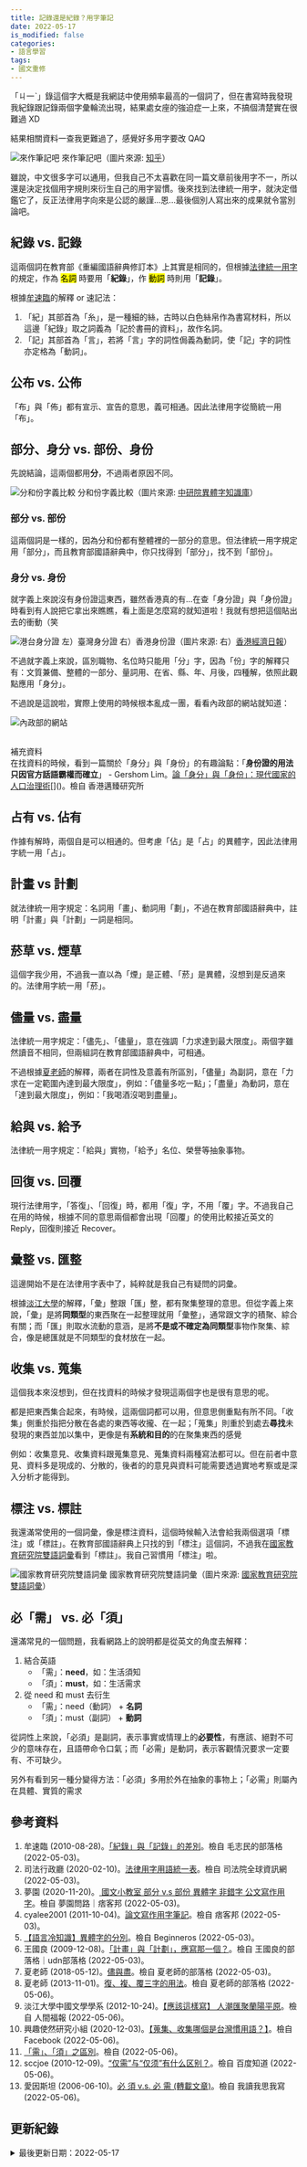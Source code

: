 ```yaml
---
title: 記錄還是紀錄？用字筆記
date: 2022-05-17
is_modified: false
categories:
- 語言學習
tags:
- 國文重修
--- 
```


「ㄐ一ˋ」錄這個字大概是我網誌中使用頻率最高的一個詞了，但在書寫時我發現我紀錄跟記錄兩個字彙輪流出現，結果處女座的強迫症一上來，不搞個清楚實在很難過 XD
  
結果相關資料一查我更難過了，感覺好多用字要改 QAQ

<!--more-->
<p class="illustration">
    <img src="https://i.imgur.com/He6kHyG.png" alt="來作筆記吧">
    來作筆記吧（圖片來源: <a href="https://zhuanlan.zhihu.com/p/44309907">知乎</a>）
</p>

雖說，中文很多字可以通用，但我自己不太喜歡在同一篇文章前後用字不一，所以還是決定找個用字規則來衍生自己的用字習慣。後來找到法律統一用字，就決定借鑑它了，反正法律用字向來是公認的嚴謹...恩...最後個別人寫出來的成果就令當別論吧。



## 紀錄 vs. 記錄
這兩個詞在教育部《重編國語辭典修訂本》上其實是相同的，但根據[法律統一用字](https://www.judicial.gov.tw/tw/cp-2008-163354-de8c4-1.html)的規定，作為 <mark class="bold">名詞</mark> 時要用「**紀錄**」，作 <mark class="bold">動詞</mark> 時則用「**記錄**」。

根據[牟速臨](https://blog.udn.com/pilimao1970/4360937)的解釋 or 速記法：
1. 「紀」其部首為「糸」，是一種細的絲，古時以白色絲帛作為書寫材料，所以這邊「紀錄」取之詞義為「記於書冊的資料」，故作名詞。
2. 「記」其部首為「言」，若將「言」字的詞性侷義為動詞，使「記」字的詞性亦定格為「動詞」。



## 公布 vs. 公佈
「布」與「佈」都有宣示、宣告的意思，義可相通。因此法律用字從簡統一用「布」。



## 部分、身分 vs. 部份、身份
先說結論，這兩個都用**分**，不過兩者原因不同。

<p class="illustration">
    <img src="https://i.imgur.com/NhuTgLE.png" alt="分和份字義比較">
    分和份字義比較（圖片來源: <a href="https://chardb.iis.sinica.edu.tw/meancompare/5206/4EFD">中研院異體字知識庫</a>）
</p>


### 部分 vs. 部份
這兩個詞是一樣的，因為分和份都有整體裡的一部分的意思。但法律統一用字規定用「部分」，而且教育部國語辭典中，你只找得到「部分」，找不到「部份」。


### 身分 vs. 身份
就字義上來說沒有身份證這東西，雖然香港真的有...在查「身分證」與「身份證」時看到有人說把它拿出來瞧瞧，看上面是怎麼寫的就知道啦！我就有想把這個貼出去的衝動（笑

<p class="illustration">
    <img src="https://i.imgur.com/WZwcpuy.png" alt="港台身分證">
    左）臺灣身分證 右）香港身份證（圖片來源: 右）<a href="https://topick.hket.com/article/876416/%E9%A6%99%E6%B8%AF%E8%BA%AB%E4%BB%BD%E8%AD%896%E5%80%8B%E5%B0%8F%E7%9F%A5%E8%AD%98%20%20%E4%BD%A0%E7%9F%A5%E9%81%93%E5%A4%9A%E5%B0%91%EF%BC%9F">香港經濟日報</a>）
</p>


不過就字義上來說，區別職物、名位時只能用「分」字，因為「份」字的解釋只有：文質兼備、整體的一部分、量詞用、在省、縣、年、月後，四種解，依照此觀點應用「身分」。

不過說是這說啦，實際上使用的時候根本亂成一團，看看內政部的網站就知道：

<p class="illustration">
    <img src="https://i.imgur.com/SWMolYX.png" alt="內政部的網站">
</p>

<br>

<div class="alert info"> 
<div class="head">補充資料</div>
在找資料的時候，看到一篇關於「身分」與「身份」的有趣論點：「<b>身份證的用法只因官方話語霸權而確立</b>」
-  Gershom Lim。<a href="https://hkppri.com.hk/2021/blogger-inn/post/605/" >論「身分」與「身份」：現代國家的人口治理術</a>[]()。檢自 香港邁臻研究所
</div>



## 占有 vs. 佔有
作據有解時，兩個自是可以相通的。但考慮「佔」是「占」的異體字，因此法律用字統一用「占」。



## 計畫 vs 計劃
就法律統一用字規定：名詞用「畫」、動詞用「劃」，不過在教育部國語辭典中，註明「計畫」與「計劃」一詞是相同。



## 菸草 vs. 煙草
這個字我少用，不過我一直以為「煙」是正體、「菸」是異體，沒想到是反過來的。法律用字統一用「菸」。



## 儘量 vs. 盡量
法律統一用字規定：「儘先」、「儘量」，意在強調「力求達到最大限度」。兩個字雖然讀音不相同，但兩組詞在教育部國語辭典中，可相通。

不過根據[夏老師](https://blog.udn.com/chhsia1113/111906837?f_UA=pc)的解釋，兩者在詞性及意義有所區別，「儘量」為副詞，意在「力求在一定範圍內達到最大限度」，例如：「儘量多吃一點」；「盡量」為動詞，意在「達到最大限度」，例如：「我喝酒沒喝到盡量」。



## 給與 vs. 給予
法律統一用字規定：「給與」實物，「給予」名位、榮譽等抽象事物。



## 回復 vs. 回覆
現行法律用字，「答復」、「回復」時，都用「復」字，不用「覆」字。不過我自己在用的時候，根據不同的意思兩個都會出現「回覆」的使用比較接近英文的 Reply，回復則接近 Recover。



## 彙整 vs. 匯整
這邊開始不是在法律用字表中了，純粹就是我自己有疑問的詞彙。

根據[淡江大學](https://www.merit-times.com/NewsPage.aspx?unid=279255)的解釋，「彙」整跟「匯」整，都有聚集整理的意思。但從字義上來說，「彙」是將**同類型**的東西聚在一起整理就用「彙整」，通常跟文字的積聚、綜合有關；而「匯」則取水流動的意涵，是將**不是或不確定為同類型**事物作聚集、綜合，像是總匯就是不同類型的食材放在一起。



## 收集 vs. 蒐集
這個我本來沒想到，但在找資料的時候才發現這兩個字也是很有意思的呢。

都是把東西集合起來，有時候，這兩個詞都可以用，但意思側重點有所不同。「收集」側重於指把分散在各處的東西等收攏、在一起；「蒐集」則重於到處去**尋找**未發現的東西並加以集中，更像是有**系統和目的**的在聚集東西的感覺 

例如：收集意見、收集資料跟蒐集意見、蒐集資料兩種寫法都可以。但在前者中意見、資料多是現成的、分散的，後者的的意見與資料可能需要透過實地考察或是深入分析才能得到。



## 標注 vs. 標註
我還滿常使用的一個詞彙，像是標注資料，這個時候輸入法會給我兩個選項「標注」或「標註」。在教育部國語辭典上只找的到「標注」這個詞，不過我在[國家教育研究院雙語詞彙](https://terms.naer.edu.tw/detail/3228556/)看到「標註」。我自己習慣用「標注」啦。

<p class="illustration">
    <img src="https://i.imgur.com/qCRo4cG.png" alt="國家教育研究院雙語詞彙">
    國家教育研究院雙語詞彙（圖片來源: <a href="https://terms.naer.edu.tw/detail/3228556/">國家教育研究院雙語詞彙</a>）
</p>



## 必「需」 vs. 必「須」
還滿常見的一個問題，我看網路上的說明都是從英文的角度去解釋：
1. 結合英語    
    - 「需」：**need**，如：生活須知  
    - 「須」：**must**，如：生活需求  
2. 從 need 和 must 去衍生  
    - 「需」：need（動詞） + **名詞**  
    - 「須」：must（副詞） + **動詞**

從詞性上來說，「必須」是副詞，表示事實或情理上的**必要性**，有應該、絕對不可少的意味存在，且語帶命令口氣；而「必需」是動詞，表示客觀情況要求一定要有、不可缺少。

另外有看到另一種分變得方法：「必須」多用於外在抽象的事物上；「必需」則屬內在具體、實質的需求



## 參考資料 
1. 牟速臨 (2010-08-28)。[「紀錄」與「記錄」的差別](https://blog.udn.com/pilimao1970/4360937)。檢自 毛志民的部落格 (2022-05-03)。
4. 司法行政廳 (2020-02-10)。[法律用字用語統一表](https://www.judicial.gov.tw/tw/cp-2008-163354-de8c4-1.html)。檢自 司法院全球資訊網 (2022-05-03)。 
5. 夢園 (2020-11-20)。[ 國文小教室 部分 v.s 部份 異體字 非錯字 公文寫作用字](https://evn37.pixnet.net/blog/post/23363219-%3C%E5%9C%8B%E6%96%87%E5%B0%8F%E6%95%99%E5%AE%A4%3E%E9%83%A8%E5%88%86-v.s-%E9%83%A8%E4%BB%BD-%E7%95%B0%E9%AB%94%E5%AD%97-%E9%9D%9E%E9%8C%AF%E5%AD%97-%E5%85%AC)。檢自 夢園問路｜痞客邦 (2022-05-03)。
6. cyalee2001 (2011-10-04)。[論文寫作用字筆記](https://cyalee2001.pixnet.net/blog/post/10759486)。檢自 痞客邦 (2022-05-03)。
7. [【語言冷知識】異體字的分別](https://beginneros.com/triviaDetail.php?trivia_id=298)。檢自 Beginneros (2022-05-03)。
8. 王國良 (2009-12-08)。[「計畫」與「計劃」，應寫那一個？](https://blog.udn.com/glwang/3568344)。檢自 王國良的部落格｜udn部落格 (2022-05-03)。
9. 夏老師 (2018-05-12)。[儘與盡](https://blog.udn.com/chhsia1113/111906837?f_UA=pc)。檢自 夏老師的部落格 (2022-05-03)。
10. 夏老師 (2013-11-01)。[復、複、覆三字的用法](https://blog.udn.com/chhsia1113/9284894)。檢自 夏老師的部落格 (2022-05-06)。
11. 淡江大學中國文學學系 (2012-10-24)。[【應該這樣寫】 人潮匯聚蘭陽平原](https://www.merit-times.com/NewsPage.aspx?unid=279255)。檢自 人間福報 (2022-05-06)。
12. 興趣使然研究小組 (2020-12-03)。[【蒐集、收集哪個是台灣慣用語？】](https://www.facebook.com/researchforfun.tw/posts/149303310283931/)。檢自 Facebook (2022-05-06)。
13. [「需」、「須」之區別](http://faculty.stust.edu.tw/~tang/shallow/need_must.htm)。檢自 (2022-05-06)。
14. sccjoe (2010-12-09)。[“仅需”与“仅须”有什么区别？](http://zhidao.baidu.com/question/204540729/answer/574167012)。檢自 百度知道 (2022-05-06)。
15. 愛因斯坦 (2006-06-10)。[必 須 v.s. 必 需 (轉載文章)](https://blog.udn.com/pinyu/307434)。檢自 我讀我思我寫 (2022-05-06)。



## 更新紀錄
<details class="update_stamp">
  <summary>最後更新日期：2022-05-17</summary>
  <ul>
    <li>2022-05-17 發布</li>
    <li>2022-05-06 完稿</li>
    <li>2022-05-03 起稿</li>
  </ul>
</details>